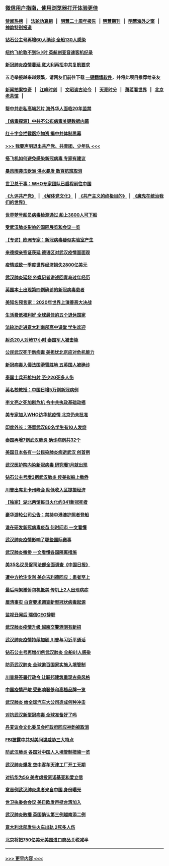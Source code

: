 ### [微信用户指南，使用浏览器打开体验更佳](https://github.com/gfw-breaker/banned-news1/blob/master/indexes/wechat-guide.md?t=0)
#### [禁闻热榜](热点新闻.md?t=0)  &nbsp;&nbsp;|&nbsp;&nbsp; [法轮功真相](https://github.com/gfw-breaker/truth/blob/master/README.md?t=0) &nbsp;&nbsp;|&nbsp;&nbsp; [明慧二十周年报告](https://github.com/gfw-breaker/mh-reports/blob/master/README.md?t=0) &nbsp;&nbsp;|&nbsp;&nbsp;[明慧期刊](https://github.com/gfw-breaker/mh-qikan) &nbsp;&nbsp;|&nbsp;&nbsp; [明慧海外之窗](https://github.com/gfw-breaker/mh-news/blob/master/README.md?t=0) &nbsp;&nbsp;|&nbsp;&nbsp; [神韵特别报道](https://github.com/gfw-breaker/mh-news/blob/master/shenyun.md?t=0)
#### [钻石公主号再增60人确诊 全船130人感染](../pages/nsc418/n11857366.md?t=02101755) 
#### [纽约飞伦敦不到5小时 英航创亚音速客机纪录](../pages/nsc418/n11857405.md?t=02101755) 
#### [新冠肺炎疫情蔓延 意大利再拒中共复航要求](../pages/nsc418/n11857200.md?t=02101755) 
#### 五毛举报越来越频繁，请网友们前往下载 [一键翻墙软件](https://github.com/gfw-breaker/ssr-accounts)，并将此项目推荐给亲友
#### [新闻拍案惊奇](https://github.com/gfw-breaker/banned-news1/blob/master/pages/link4.md) &nbsp;&nbsp;|&nbsp;&nbsp; [江峰时刻](https://github.com/gfw-breaker/banned-news1/blob/master/pages/link4.md) &nbsp;&nbsp;|&nbsp;&nbsp; [文昭谈古论今](https://github.com/gfw-breaker/banned-news1/blob/master/pages/link4.md) &nbsp;&nbsp;|&nbsp;&nbsp; [天亮时分](https://github.com/gfw-breaker/banned-news1/blob/master/pages/link4.md) &nbsp;&nbsp;|&nbsp;&nbsp; [萧茗看世界](https://github.com/gfw-breaker/banned-news1/blob/master/pages/link4.md) &nbsp;&nbsp;|&nbsp;&nbsp; [北京老茶馆](https://github.com/gfw-breaker/banned-news1/blob/master/pages/link4.md) &nbsp;&nbsp;|&nbsp;&nbsp; 
#### [帮中共走私高端芯片 海外华人面临20年监禁](../pages/nsc418/n11855016.md?t=02101755) 
#### [【病毒探源】中共不公布病毒关键数据内幕](../pages/nsc418/n11856584.md?t=02101755) 
#### [红十字会拦截医疗物资 揭中共体制黑幕](../pages/nsc418/n11856750.md?t=02101755) 
#### [>>> 我要声明退出共产党、共青团、少年队 <<<](https://github.com/begood0513/goodnews/blob/master/quit/letter.md) 
#### [搭飞机如何避免感染新冠病毒 专家有建议](../pages/nsc418/n11853427.md?t=02101755) 
#### [暴风雨袭击欧洲 洪水暴发 数百航班取消](../pages/nsc418/n11856453.md?t=02101755) 
#### [世卫总干事：WHO专家团队已启程前往中国](../pages/nsc418/n11856612.md?t=02101755) 
#### [《九评共产党》](https://github.com/begood0513/9ping.md/blob/master/README.md) &nbsp;|&nbsp; [《解体党文化》](../../../../jtdwh.md/blob/master/README.md)  &nbsp;|&nbsp; [《共产主义的终极目的》](../../../../gczydzjmd.md/blob/master/README.md) &nbsp;|&nbsp; [《魔鬼在统治我们的世界》](../../../../mgztzwmdsj.md/blob/master/README.md) 
#### [世界梦号船员病毒检测通过 船上3600人可下船](../pages/nsc418/n11856520.md?t=02101755) 
#### [受武汉肺炎影响的国际展览和会议一览](../pages/nsc418/n11856420.md?t=02101755) 
#### [【专访】欧洲专家：新冠病毒疑似实验室产生](../pages/nsc418/n11856378.md?t=02101755) 
#### [来德探亲签证获延 德语区对武汉疫情面面观](../pages/nsc418/n11856283.md?t=02101755) 
#### [疫情或致一季度世界经济损失2800亿美元](../pages/nsc418/n11855639.md?t=02101755) 
#### [武汉肺炎延烧 外媒记者讲述回青岛过年经历](../pages/nsc418/n11856159.md?t=02101755) 
#### [英国本土出现第四例确诊的新冠病毒患者](../pages/nsc418/n11855930.md?t=02101755) 
#### [美知名预言家：2020年世界上演善恶大决战](../pages/nsc418/n11855418.md?t=02101755) 
#### [生活费低福利好 全球最佳的五个退休国家](../pages/nsc418/n11848347.md?t=02101755) 
#### [法轮功走进意大利南部高中课堂 学生欢迎](../pages/nsc418/n11853859.md?t=02101755) 
#### [射杀20人对峙17小时 泰国军人被击毙](../pages/nsc418/n11854869.md?t=02101755) 
#### [公民武汉死于新病毒 美担忧北京应对危机能力](../pages/nsc418/n11854331.md?t=02101755) 
#### [新冠病毒入侵法国滑雪胜地 五英国人被确诊](../pages/nsc418/n11854307.md?t=02101755) 
#### [泰国士兵开枪扫射 至少20死多人伤](../pages/nsc418/n11854276.md?t=02101755) 
#### [英名校教授：中国日增5万例新冠病例](../pages/nsc418/n11854174.md?t=02101755) 
#### [李文亮之死加剧危机 令中共执政基础动摇](../pages/nsc418/n11854003.md?t=02101755) 
#### [美专家加入WHO访华抗疫情 北京仍未批准](../pages/nsc418/n11854043.md?t=02101755) 
#### [印度外长：滞留武汉80名学生有10人发烧](../pages/nsc418/n11853821.md?t=02101755) 
#### [泰国再增7例武汉肺炎 确诊病例共32个](../pages/nsc418/n11853808.md?t=02101755) 
#### [美国日本各有一公民染肺炎病逝武汉 创首例](../pages/nsc418/n11853509.md?t=02101755) 
#### [武汉医护院内染新冠病毒 研究曝1月就出现](../pages/nsc418/n11852928.md?t=02101755) 
#### [钻石公主号增3例武汉肺炎 传美拟船上撤侨](../pages/nsc418/n11853240.md?t=02101755) 
#### [川普出席北卡州峰会 助低收入区提振经济](../pages/nsc418/n11853232.md?t=02101755) 
#### [【独家】湖北两馆每日火化约341新冠死者](../pages/nsc418/n11845444.md?t=02101755) 
#### [豪华游轮公司公告：禁持中港澳护照者登船](../pages/nsc418/n11852761.md?t=02101755) 
#### [谁在研发新冠病毒疫苗 何时问市 一文看懂](../pages/nsc418/n11852840.md?t=02101755) 
#### [武汉肺炎疫情影响了哪些国际赛事](../pages/nsc418/n11852441.md?t=02101755) 
#### [武汉肺炎撤侨 一文看懂各国隔离措施](../pages/nsc418/n11844216.md?t=02101755) 
#### [美35名议员促司法部全面调查《中国日报》](../pages/nsc418/n11852435.md?t=02101755) 
#### [遭中方抢注专利 美企吉利德回应：患者至上](../pages/nsc418/n11852037.md?t=02101755) 
#### [最后两架撤侨包机抵美 传机上2人出现病症](../pages/nsc418/n11852173.md?t=02101755) 
#### [厘清事实 白宫要求调查新型冠状病毒起源](../pages/nsc418/n11852106.md?t=02101755) 
#### [监视丑闻后 瑞信CEO辞职](../pages/nsc418/n11852127.md?t=02101755) 
#### [武汉肺炎疫情升级 越南交警酒测有新招](../pages/nsc418/n11851632.md?t=02101755) 
#### [武汉肺炎疫情持续加剧 川普与习近平通话](../pages/nsc418/n11851613.md?t=02101755) 
#### [钻石公主号再增41例武汉肺炎 全船61人感染](../pages/nsc418/n11850401.md?t=02101755) 
#### [防范武汉肺炎 全球逾百国家实施入境管制](../pages/nsc418/n11850557.md?t=02101755) 
#### [川普将签署行政令 让联邦建筑重现古典风格](../pages/nsc418/n11850654.md?t=02101755) 
#### [中国疫情严峻 受影响奢侈和高档品牌一览](../pages/nsc418/n11850319.md?t=02101755) 
#### [武汉肺炎 给全球汽车大公司造成何种冲击](../pages/nsc418/n11850056.md?t=02101755) 
#### [对抗武汉新型冠病毒 全球准备好了吗](../pages/nsc418/n11850142.md?t=02101755) 
#### [丹麦议会文化委员会吁政府回应神韵被取消](../pages/nsc418/n11849312.md?t=02101755) 
#### [FBI披露中共对美间谍威胁三大特点](../pages/nsc418/n11849700.md?t=02101755) 
#### [防武汉肺炎 各国对中国人入境管制措施一览](../pages/nsc418/n11838726.md?t=02101755) 
#### [武汉肺炎爆发 空中客车天津工厂开工无期](../pages/nsc418/n11849634.md?t=02101755) 
#### [对抗华为5G 美考虑投资诺基亚和爱立信](../pages/nsc418/n11849510.md?t=02101755) 
#### [意首例武汉肺炎患者来自中国 身份曝光](../pages/nsc418/n11849454.md?t=02101755) 
#### [世卫执委会会议 美日欧发声挺台湾加入](../pages/nsc418/n11849433.md?t=02101755) 
#### [武汉肺炎散播 英国确认第三例越南添二例](../pages/nsc418/n11849439.md?t=02101755) 
#### [意大利北部发生火车出轨 2死多人伤](../pages/nsc418/n11848999.md?t=02101755) 
#### [北京将把750亿美元美国进口商品关税减半](../pages/nsc418/n11848896.md?t=02101755) 

----
#### [ >>> 更早内容 <<< ](../indexes/nsc418-earlier.md)
